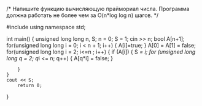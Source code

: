 /*
Напишите функцию вычисляющую праймориал числа. Программа должна работать не более чем за O(n*log log n) шагов.
*/

#include <iostream>
using namespace std;

int main() {
    unsigned long long n, S;
    n = 0;
    S = 1;
    cin >> n;
    bool A[n+1];
    for(unsigned long long i = 0; i < n + 1; i++)
    {
        A[i]=true;
    }
    A[0] = A[1] = false;
    for(unsigned long long i = 2; i<=n ; i++) {
        if (A[i]) {
            S *= i;
            for (unsigned long long q = 2; q*i <= n; q++) {
                A[q*i] = false;
            }

        }
    }
    cout << S;
        return 0;

}
